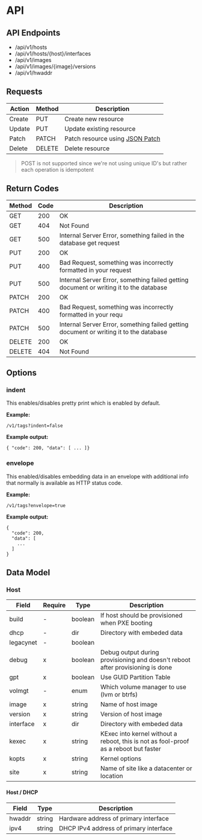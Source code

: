# API

## API Endpoints

- /api/v1/hosts
- /api/v1/hosts/{host}/interfaces
- /api/v1/images
- /api/v1/images/{image}/versions
- /api/v1/hwaddr

## Requests

Action | Method | Description
--- | --- | ---
Create | PUT | Create new resource
Update | PUT | Update existing resource
Patch | PATCH | Patch resource using [JSON Patch](http://jsonpatch.com)
Delete | DELETE | Delete resource

> POST is not supported since we're not using unique ID's but rather each operation is idempotent

## Return Codes

Method | Code | Description
--- | --- | ---
GET | 200 | OK
GET | 404 | Not Found
GET | 500 | Internal Server Error, something failed in the database get request
PUT | 200 | OK
PUT | 400 | Bad Request, something was incorrectly formatted in your request
PUT | 500 | Internal Server Error, something failed getting document or writing it to the database
PATCH | 200 | OK
PATCH | 400 | Bad Request, something was incorrectly formatted in your requ
PATCH | 500 | Internal Server Error, something failed getting document or writing it to the database
DELETE | 200 | OK
DELETE | 404 | Not Found

## Options

### indent

This enables/disables pretty print which is enabled by default.

**Example:**
```
/v1/tags?indent=false
```
**Example output:**
```
{ "code": 200, "data": [ ... ]}
```

### envelope

This enabled/disables embedding data in an envelope with additional info that normally is available as HTTP status code.

**Example:**
```
/v1/tags?envelope=true
```

**Example output:**
```
{
  "code": 200,
  "data": [
    ...
  ]
}
```

## Data Model

### Host

Field | Require | Type | Description
--- | --- | --- | ---
build | - | boolean | If host should be provisioned when PXE booting
dhcp | - | dir | Directory with embeded data
legacynet | - | boolean |
debug | x | boolean | Debug output during provisioning and doesn't reboot after provisioning is done
gpt | x | boolean | Use GUID Partition Table
volmgt | - | enum | Which volume manager to use (lvm or btrfs)
image | x | string | Name of host image
version | x | string | Version of host image
interface | x | dir | Directory with embeded data
kexec | x | string | KExec into kernel without a reboot, this is not as fool-proof as a reboot but faster
kopts | x | string | Kernel options
site | x | string | Name of site like a datacenter or location

#### Host / DHCP

Field | Type | Description
--- | --- | ---
hwaddr | string | Hardware address of primary interface
ipv4 | string | DHCP IPv4 address of primary interface


